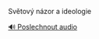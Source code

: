 
Světový názor a ideologie

[🔊 Poslechnout audio](/data/7-paragraphs/audio/chapter_38/para_003-Svtov-nzor-a-ideologie.mp3)
